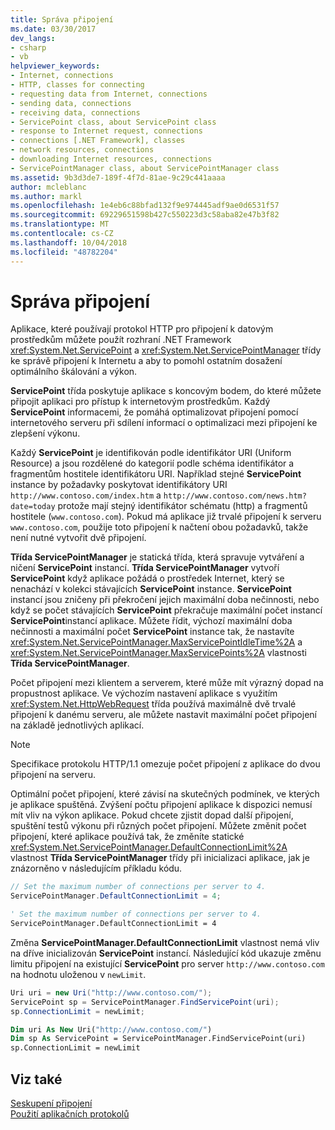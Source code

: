 ```yaml
---
title: Správa připojení
ms.date: 03/30/2017
dev_langs:
- csharp
- vb
helpviewer_keywords:
- Internet, connections
- HTTP, classes for connecting
- requesting data from Internet, connections
- sending data, connections
- receiving data, connections
- ServicePoint class, about ServicePoint class
- response to Internet request, connections
- connections [.NET Framework], classes
- network resources, connections
- downloading Internet resources, connections
- ServicePointManager class, about ServicePointManager class
ms.assetid: 9b3d3de7-189f-4f7d-81ae-9c29c441aaaa
author: mcleblanc
ms.author: markl
ms.openlocfilehash: 1e4eb6c88bfad132f9e974445adf9ae0d6531f57
ms.sourcegitcommit: 69229651598b427c550223d3c58aba82e47b3f82
ms.translationtype: MT
ms.contentlocale: cs-CZ
ms.lasthandoff: 10/04/2018
ms.locfileid: "48782204"
---
```

# <a name="managing-connections"></a>Správa připojení
Aplikace, které používají protokol HTTP pro připojení k datovým prostředkům můžete použít rozhraní .NET Framework <xref:System.Net.ServicePoint> a <xref:System.Net.ServicePointManager> třídy ke správě připojení k Internetu a aby to pomohl ostatním dosažení optimálního škálování a výkon.  
  
 **ServicePoint** třída poskytuje aplikace s koncovým bodem, do které můžete připojit aplikaci pro přístup k internetovým prostředkům. Každý **ServicePoint** informacemi, že pomáhá optimalizovat připojení pomocí internetového serveru při sdílení informací o optimalizaci mezi připojení ke zlepšení výkonu.  
  
 Každý **ServicePoint** je identifikován podle identifikátor URI (Uniform Resource) a jsou rozdělené do kategorií podle schéma identifikátor a fragmentům hostitele identifikátoru URI. Například stejné **ServicePoint** instance by požadavky poskytovat identifikátory URI `http://www.contoso.com/index.htm` a `http://www.contoso.com/news.htm?date=today` protože mají stejný identifikátor schématu (http) a fragmentů hostitele (`www.contoso.com`). Pokud má aplikace již trvalé připojení k serveru `www.contoso.com`, použije toto připojení k načtení obou požadavků, takže není nutné vytvořit dvě připojení.  
  
 **Třída ServicePointManager** je statická třída, která spravuje vytváření a ničení **ServicePoint** instancí. **Třída ServicePointManager** vytvoří **ServicePoint** když aplikace požádá o prostředek Internet, který se nenachází v kolekci stávajících **ServicePoint** instance. **ServicePoint** instancí jsou zničeny při překročení jejich maximální doba nečinnosti, nebo když se počet stávajících **ServicePoint** překračuje maximální počet instancí **ServicePoint**instancí aplikace. Můžete řídit, výchozí maximální doba nečinnosti a maximální počet **ServicePoint** instance tak, že nastavíte <xref:System.Net.ServicePointManager.MaxServicePointIdleTime%2A> a <xref:System.Net.ServicePointManager.MaxServicePoints%2A> vlastnosti **Třída ServicePointManager**.  
  
 Počet připojení mezi klientem a serverem, které může mít výrazný dopad na propustnost aplikace. Ve výchozím nastavení aplikace s využitím <xref:System.Net.HttpWebRequest> třída používá maximálně dvě trvalé připojení k danému serveru, ale můžete nastavit maximální počet připojení na základě jednotlivých aplikací.  
  
> [!NOTE]
>  Specifikace protokolu HTTP/1.1 omezuje počet připojení z aplikace do dvou připojení na serveru.  
  
 Optimální počet připojení, které závisí na skutečných podmínek, ve kterých je aplikace spuštěná. Zvýšení počtu připojení aplikace k dispozici nemusí mít vliv na výkon aplikace. Pokud chcete zjistit dopad další připojení, spuštění testů výkonu při různých počet připojení. Můžete změnit počet připojení, které aplikace používá tak, že změníte statické <xref:System.Net.ServicePointManager.DefaultConnectionLimit%2A> vlastnost **Třída ServicePointManager** třídy při inicializaci aplikace, jak je znázorněno v následujícím příkladu kódu.  
  
```csharp  
// Set the maximum number of connections per server to 4.  
ServicePointManager.DefaultConnectionLimit = 4;  
```  
  
```vb  
' Set the maximum number of connections per server to 4.  
ServicePointManager.DefaultConnectionLimit = 4  
```  
  
 Změna **ServicePointManager.DefaultConnectionLimit** vlastnost nemá vliv na dříve inicializován **ServicePoint** instancí. Následující kód ukazuje změnu limitu připojení na existující **ServicePoint** pro server `http://www.contoso.com` na hodnotu uloženou v `newLimit`.  
  
```csharp  
Uri uri = new Uri("http://www.contoso.com/");  
ServicePoint sp = ServicePointManager.FindServicePoint(uri);  
sp.ConnectionLimit = newLimit;  
```  
  
```vb  
Dim uri As New Uri("http://www.contoso.com/")  
Dim sp As ServicePoint = ServicePointManager.FindServicePoint(uri)  
sp.ConnectionLimit = newLimit  
```  
  
## <a name="see-also"></a>Viz také  
 [Seskupení připojení](../../../docs/framework/network-programming/connection-grouping.md)  
 [Použití aplikačních protokolů](../../../docs/framework/network-programming/using-application-protocols.md)
